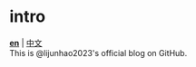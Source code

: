 # intro
[**en**](https://elevenstudio-main.github.io/) | [中文](https://elevenstudio-main.github.io/index_cn/)  
This is @lijunhao2023's official blog on GitHub.
